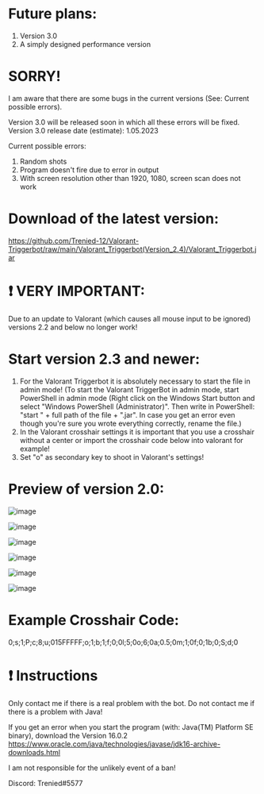 # Future plans: 

1. Version 3.0
2. A simply designed performance version

# SORRY!

I am aware that there are some bugs in the current versions (See: Current possible errors).

Version 3.0 will be released soon in which all these errors will be fixed.
Version 3.0 release date (estimate): 1.05.2023

Current possible errors:
1. Random shots
2. Program doesn't fire due to error in output
3. With screen resolution other than 1920, 1080, screen scan does not work

# Download of the latest version: 

https://github.com/Trenied-12/Valorant-Triggerbot/raw/main/Valorant_Triggerbot(Version_2.4)/Valorant_Triggerbot.jar

# ❗️ VERY IMPORTANT: 

Due to an update to Valorant (which causes all mouse input to be ignored) versions 2.2 and below no longer work!

# Start version 2.3 and newer:
  
1. For the Valorant Triggerbot it is absolutely necessary to start the file in admin mode! 
  (To start the Valorant TriggerBot in admin mode, start PowerShell in admin mode 
  (Right click on the Windows Start button and select "Windows PowerShell (Administrator)". 
  Then write in PowerShell: "start " + full path of the file + ".jar".
  In case you get an error even though you're sure you wrote everything correctly, rename the file.)
2. In the Valorant crosshair settings it is important that you use a crosshair without a center or import the crosshair code below into valorant for example!
3. Set "o" as secondary key to shoot in Valorant's settings!

# Preview of version 2.0: 

![image](https://user-images.githubusercontent.com/109001989/208522229-044c8e55-2a48-4a7d-9b34-811a382ec3dc.png)

![image](https://user-images.githubusercontent.com/109001989/208522361-7f18561f-59fd-4bfd-95dd-8a9a3a400785.png)

![image](https://user-images.githubusercontent.com/109001989/208522394-a5d3e875-1ee1-46c0-a244-d43d0e5e5bfa.png)

![image](https://user-images.githubusercontent.com/109001989/208522451-a45b35ce-e96c-4ff2-9d17-5e3666512b27.png)

![image](https://user-images.githubusercontent.com/109001989/208522493-86d647ec-b88e-416c-a664-a3ce0b00a7c1.png)

![image](https://user-images.githubusercontent.com/109001989/208522544-f4821653-beaa-44bd-9749-626f67da1442.png)
  
  # Example Crosshair Code: 
  
 0;s;1;P;c;8;u;015FFFFF;o;1;b;1;f;0;0l;5;0o;6;0a;0.5;0m;1;0f;0;1b;0;S;d;0

  # ❗️ Instructions 
  
Only contact me if there is a real problem with the bot. Do not contact me if there is a problem with Java!

If you get an error when you start the program (with: Java(TM) Platform SE binary), download the Version 16.0.2 https://www.oracle.com/java/technologies/javase/jdk16-archive-downloads.html

I am not responsible for the unlikely event of a ban!

Discord: Trenied#5577
